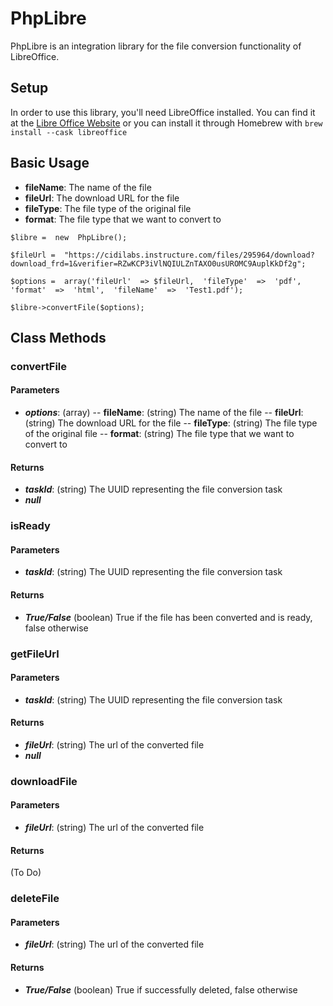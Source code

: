 # PhpLibre

PhpLibre is an integration library for the file conversion functionality of LibreOffice. 

## Setup

In order to use this library, you'll need LibreOffice installed. You can find it at the [Libre Office Website](https://www.libreoffice.org/download/download/) or you can install it through Homebrew with ```brew install --cask libreoffice```

## Basic Usage

- **fileName**: The name of the file
- **fileUrl**: The download URL for the file
- **fileType**: The file type of the original file
- **format**: The file type that we want to convert to
```
$libre =  new  PhpLibre();

$fileUrl =  "https://cidilabs.instructure.com/files/295964/download?download_frd=1&verifier=RZwKCP3iVlNQIULZnTAXO0usUROMC9AuplKkDf2g";

$options =  array('fileUrl'  => $fileUrl,  'fileType'  =>  'pdf',  'format'  =>  'html',  'fileName'  =>  'Test1.pdf');

$libre->convertFile($options);
```

## Class Methods

### convertFile
#### Parameters
- ***options***: (array) 
-- **fileName**: (string) The name of the file
-- **fileUrl**: (string) The download URL for the file
-- **fileType**: (string) The file type of the original file
-- **format**: (string) The file type that we want to convert to
#### Returns
- ***taskId***: (string) The UUID representing the file conversion task
- ***null***

### isReady
#### Parameters
- ***taskId***: (string) The UUID representing the file conversion task
#### Returns
- ***True/False*** (boolean) True if the file has been converted and is ready, false otherwise
### getFileUrl
#### Parameters
- ***taskId***: (string) The UUID representing the file conversion task
#### Returns
- ***fileUrl***: (string) The url of the converted file
- ***null***
### downloadFile
#### Parameters
- ***fileUrl***: (string) The url of the converted file
#### Returns
(To Do)
### deleteFile
#### Parameters
- ***fileUrl***: (string) The url of the converted file
#### Returns
- ***True/False*** (boolean) True if successfully deleted, false otherwise